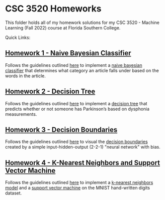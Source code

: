 # CSC 3520 Homeworks
This folder holds all of my homework solutions for my CSC 3520 - Machine Learning (Fall 2022) course at Florida Southern College.

Quick Links:
## [Homework 1 - Naive Bayesian Classifier](https://github.com/JacobKnox/Jacob-Knox-Projects/tree/main/CSC%203520/Homework%201)
Follows the guidelines outlined [here](https://github.com/JacobKnox/Jacob-Knox-Projects/blob/main/CSC%203520/Homework%20Guidelines/Homework%201.pdf) to implement a [naive bayesian classifier](https://github.com/JacobKnox/Jacob-Knox-Projects/blob/main/CSC%203520/Homework%201/naivebayes.py) that determines what category an article falls under based on the words in the article.

## [Homework 2 - Decision Tree](https://github.com/JacobKnox/Jacob-Knox-Projects/tree/main/CSC%203520/Homework%202)
Follows the guidelines outlined [here](https://github.com/JacobKnox/Jacob-Knox-Projects/blob/main/CSC%203520/Homework%20Guidelines/Homework%202.pdf) to implement a [decision tree](https://github.com/JacobKnox/Jacob-Knox-Projects/blob/main/CSC%203520/Homework%202/decisiontree.py) that predicts  whether or not someone has 
Parkinson’s based on dysphonia measurements.

## [Homework 3 - Decision Boundaries](https://github.com/JacobKnox/Jacob-Knox-Projects/tree/main/CSC%203520/Homework%203)
Follows the guidelines outlined [here](https://github.com/JacobKnox/Jacob-Knox-Projects/blob/main/CSC%203520/Homework%20Guidelines/Homework%203.pdf) to visual the [decision boundaries](https://github.com/JacobKnox/Jacob-Knox-Projects/blob/main/CSC%203520/Homework%203/decisionboundaries.py) created by a simple input-hidden-output (2-2-1) "neural network" with bias.

## [Homework 4 - K-Nearest Neighbors and Support Vector Machine](https://github.com/JacobKnox/Jacob-Knox-Projects/tree/main/CSC%203520/Homework%204)
Follows the guidelines outlined [here](https://github.com/JacobKnox/Jacob-Knox-Projects/blob/main/CSC%203520/Homework%20Guidelines/Homework%204.pdf) to implement a [k-nearest neighbors model](https://github.com/JacobKnox/Jacob-Knox-Projects/blob/main/CSC%203520/Homework%204/kdigits.py) and a [support vector machine](https://github.com/JacobKnox/Jacob-Knox-Projects/blob/main/CSC%203520/Homework%204/sdigits.py) on the MNIST hand-written digits dataset.